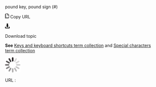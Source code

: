 # 

pound key, pound sign (\#)

![Copy URL](media/pound-key-pound-sign/Copy.png)
Copy URL

![Download](media/pound-key-pound-sign/Download.png)

Download topic

**See** [Keys and keyboard shortcuts term collection](https://worldready.cloudapp.net/Styleguide/Read?id=2700&topicid=27401) and [Special characters term collection](https://worldready.cloudapp.net/Styleguide/Read?id=2700&topicid=28875)

![In progress](media/pound-key-pound-sign/activity-large.gif)

URL :
